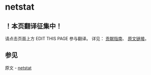# netstat

## ！本页翻译征集中！

请点击页面上方 EDIT THIS PAGE 参与翻译。
详见：
[贡献指南]( https://github.com/JinMuInfo/MongoDB-Manual-zh/blob/master/CONTRIBUTING.md )、
[原文链接](  https://docs.mongodb.com/manual/reference/command/netstat/  )。

## 参见

原文 - [netstat]( https://docs.mongodb.com/manual/reference/command/netstat/ )

